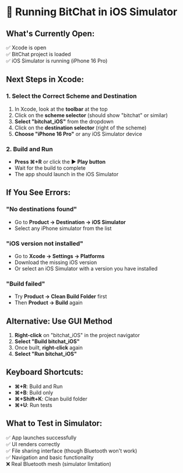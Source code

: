 # 📱 Running BitChat in iOS Simulator

## What's Currently Open:
✅ Xcode is open  
✅ BitChat project is loaded  
✅ iOS Simulator is running (iPhone 16 Pro)  

## Next Steps in Xcode:

### 1. Select the Correct Scheme and Destination
1. In Xcode, look at the **toolbar** at the top
2. Click on the **scheme selector** (should show "bitchat" or similar)
3. **Select "bitchat_iOS"** from the dropdown
4. Click on the **destination selector** (right of the scheme)
5. **Choose "iPhone 16 Pro"** or any iOS Simulator device

### 2. Build and Run
- **Press ⌘+R** or click the **▶️ Play button**
- Wait for the build to complete
- The app should launch in the iOS Simulator

## If You See Errors:

### "No destinations found"
- Go to **Product → Destination → iOS Simulator**
- Select any iPhone simulator from the list

### "iOS version not installed"
- Go to **Xcode → Settings → Platforms**
- Download the missing iOS version
- Or select an iOS Simulator with a version you have installed

### "Build failed"
- Try **Product → Clean Build Folder** first
- Then **Product → Build** again

## Alternative: Use GUI Method
1. **Right-click** on "bitchat_iOS" in the project navigator
2. **Select "Build bitchat_iOS"**
3. Once built, **right-click** again
4. **Select "Run bitchat_iOS"**

## Keyboard Shortcuts:
- **⌘+R**: Build and Run
- **⌘+B**: Build only  
- **⌘+Shift+K**: Clean build folder
- **⌘+U**: Run tests

## What to Test in Simulator:
✅ App launches successfully  
✅ UI renders correctly  
✅ File sharing interface (though Bluetooth won't work)  
✅ Navigation and basic functionality  
❌ Real Bluetooth mesh (simulator limitation)  